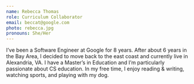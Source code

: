 ```yaml
---
name: Rebecca Thomas
role: Curriculum Collaborator
email: beccat@google.com
photo: rebecca.jpg
pronouns: She/Her
---
```

I’ve been a Software Engineer at Google for 8 years. After about 6 years in the Bay Area, I decided to move back to the east coast and currently live in Alexandria, VA. I have a Master’s in Education and I’m particularly passionate about CS education. In my free time, I enjoy reading & writing, watching sports, and playing with my dog.

